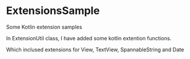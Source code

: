 # ExtensionsSample
Some Kotlin extension samples


In ExtensionUtil class, I have added some kotlin extention functions.

Which inclused extensions for View, TextView, SpannableString and Date
